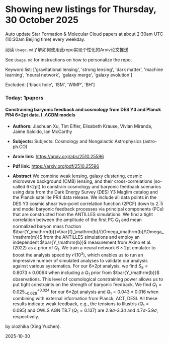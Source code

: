 # Showing new listings for Thursday, 30 October 2025
Auto update Star Formation & Molecular Cloud papers at about 2:30am UTC (10:30am Beijing time) every weekday.


阅读 `Usage.md`了解如何使用此repo实现个性化的Arxiv论文推送

See `Usage.md` for instructions on how to personalize the repo. 


Keyword list: ['gravitational lensing', 'strong lensing', 'dark matter', 'machine learning', 'neural network', 'galaxy merge', 'galaxy evolution']


Excluded: ['black hole', 'ISM', 'WIMP', 'BH']


### Today: 1papers 
#### Constraining baryonic feedback and cosmology from DES Y3 and Planck PR4 6$\times$2pt data. I. $Λ$CDM models
 - **Authors:** Jiachuan Xu, Tim Eifler, Elisabeth Krause, Vivian Miranda, Jaime Salcido, Ian McCarthy
 - **Subjects:** Subjects:
Cosmology and Nongalactic Astrophysics (astro-ph.CO)
 - **Arxiv link:** https://arxiv.org/abs/2510.25596

 - **Pdf link:** https://arxiv.org/pdf/2510.25596

 - **Abstract**
 We combine weak lensing, galaxy clustering, cosmic microwave background (CMB) lensing, and their cross-correlations (so-called 6$\times$2pt) to constrain cosmology and baryonic feedback scenarios using data from the Dark Energy Survey (DES) Y3 Maglim catalog and the Planck satellite PR4 data release. We include all data points in the DES Y3 cosmic shear two-point correlation function (2PCF) down to 2.$^\prime$5 and model baryonic feedback processes via principal components (PCs) that are constructed from the ANTILLES simulations. We find a tight correlation between the amplitude of the first PC $Q_1$ and mean normalized baryon mass fraction $\bar{Y_\mathrm{b}}=\bar{f}_\mathrm{b}/(\Omega_\mathrm{b}/\Omega_\mathrm{m})$ from the ANTILLES simulations and employ an independent $\bar{Y_\mathrm{b}}$ measurement from Akino et al. (2022) as a prior of $Q_1$. We train a neural network $6\times2$pt emulator to boost the analysis speed by $\mathcal{O}(10^3)$, which enables us to run an impressive number of simulated analyses to validate our analysis against various systematics. For our 6$\times$2pt analysis, we find $S_8=0.8073\pm0.0094$ when including a $Q_1$ prior from $\bar{Y_\mathrm{b}}$ observations. This level of cosmological constraining power allows us to put tight constraints on the strength of baryonic feedback. We find $Q_1=0.025^{+0.024}_{-0.029}$ for our 6$\times$2pt analysis and $Q_1=0.043\pm{0.016}$ when combining with external information from Planck, ACT, DESI. All these results indicate weak feedback, e.g., the tensions to Illustris ($Q_1=0.095$) and OWLS AGN T8.7 ($Q_1=0.137$) are 2.9$\sigma$-3.3$\sigma$ and 4.7$\sigma$-5.9$\sigma$, respectively.


by olozhika (Xing Yuchen). 


2025-10-30
